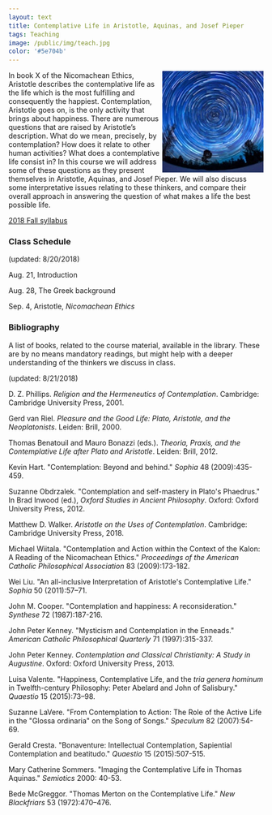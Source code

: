 ```yaml
---
layout: text
title: Contemplative Life in Aristotle, Aquinas, and Josef Pieper
tags: Teaching
image: /public/img/teach.jpg
color: '#5e704b'
---
```


<img class="img-single" align="right" src="/public/img/cont.jpg" width="200">

In book X of the Nicomachean Ethics, Aristotle describes the contemplative life as the life which is the most fulfilling and consequently the happiest. Contemplation, Aristotle goes on, is the only activity that brings about happiness. There are numerous questions that are raised by Aristotle’s description. What do we mean, precisely, by contemplation? How does it relate to other human activities? What does a contemplative life consist in? In this course we will address some of these questions as they present themselves in Aristotle, Aquinas, and Josef Pieper. We will also discuss some interpretative issues relating to these thinkers, and compare their overall approach in answering the question of what makes a life the best possible life.

<a href="http://zitavtoth.com/2_teaching/Contemplative2018.pdf">2018 Fall syllabus</a>



### Class Schedule
(updated: 8/20/2018)

Aug. 21, Introduction

Aug. 28, The Greek background

Sep. 4, Aristotle, *Nicomachean Ethics*



### Bibliography
A list of books, related to the course material, available in the library. These are by no means mandatory readings, but might help with a deeper understanding of the thinkers we discuss in class.

(updated: 8/21/2018)

D. Z. Phillips. _Religion and the Hermeneutics of Contemplation_. Cambridge: Cambridge University Press, 2001.

Gerd van Riel. _Pleasure and the Good Life: Plato, Aristotle, and the Neoplatonists_. Leiden: Brill, 2000.

Thomas Benatouil and Mauro Bonazzi (eds.). _Theoria, Praxis, and the Contemplative Life after Plato and Aristotle_. Leiden: Brill, 2012.

Kevin Hart. "Contemplation: Beyond and behind." _Sophia_ 48 (2009):435-459.

Suzanne Obdrzalek. "Contemplation and self-mastery in Plato's Phaedrus." In Brad Inwood (ed.), _Oxford Studies in Ancient Philosophy_. Oxford: Oxford University Press, 2012.

Matthew D. Walker. _Aristotle on the Uses of Contemplation_. Cambridge: Cambridge University Press, 2018.

Michael Wiitala. "Contemplation and Action within the Context of the Kalon: A Reading of the Nicomachean Ethics." _Proceedings of the American Catholic Philosophical Association_ 83 (2009):173-182.

Wei Liu. "An all-inclusive Interpretation of Aristotle's Contemplative Life." _Sophia_ 50 (2011):57–71.

John M. Cooper. "Contemplation and happiness: A reconsideration." _Synthese_ 72 (1987):187-216.

John Peter Kenney. "Mysticism and Contemplation in the Enneads." _American Catholic Philosophical Quarterly_ 71 (1997):315-337.

John Peter Kenney. _Contemplation and Classical Christianity: A Study in Augustine_. Oxford: Oxford University Press, 2013.

Luisa Valente. "Happiness, Contemplative Life, and the _tria genera hominum_ in Twelfth-century Philosophy: Peter Abelard and John of Salisbury." _Quaestio_ 15 (2015):73–98.

Suzanne LaVere. "From Contemplation to Action: The Role of the Active Life in the "Glossa ordinaria" on the Song of Songs." _Speculum_ 82 (2007):54-69.

Gerald Cresta. "Bonaventure: Intellectual Contemplation, Sapiential Contemplation and beatitudo." _Quaestio_ 15 (2015):507-515.

Mary Catherine Sommers. "Imaging the Contemplative Life in Thomas Aquinas." _Semiotics_ 2000: 40-53.

Bede McGreggor. "Thomas Merton on the Contemplative Life." _New Blackfriars_ 53 (1972):470–476.
